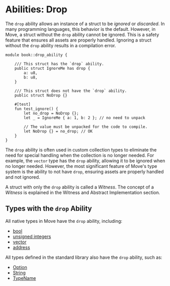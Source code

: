# Abilities: Drop

The `drop` ability allows an instance of a struct to be _ignored_ or _discarded_. In many programming languages, this behavior is the default. However, in Move, a struct without the `drop` ability cannot be ignored. This is a safety feature that ensures all assets are properly handled. Ignoring a struct without the `drop` ability results in a compilation error.

```move
module book::drop_ability {

    /// This struct has the `drop` ability.
    public struct IgnoreMe has drop {
        a: u8,
        b: u8,
    }

    /// This struct does not have the `drop` ability.
    public struct NoDrop {}

    #[test]
    fun test_ignore() {
        let no_drop = NoDrop {};
        let _ = IgnoreMe { a: 1, b: 2 }; // no need to unpack

        // The value must be unpacked for the code to compile.
        let NoDrop {} = no_drop; // OK
    }
}
```

The `drop` ability is often used in custom collection types to eliminate the need for special handling when the collection is no longer needed. For example, the `vector` type has the `drop` ability, allowing it to be ignored when no longer needed. However, the most significant feature of Move's type system is the ability to not have `drop`, ensuring assets are properly handled and not ignored.

A struct with only the `drop` ability is called a _Witness_. The concept of a _Witness_ is explained in the Witness and Abstract Implementation section.

## Types with the `drop` Ability

All native types in Move have the `drop` ability, including:

- [bool](./primitive-types.md#booleans)
- [unsigned integers](./primitive-types.md#integers)
- [vector](./vector.md)
- [address](./address.md)

All types defined in the standard library also have the `drop` ability, such as:

- [Option]()
- [String](./string.md)
- [TypeName]()
